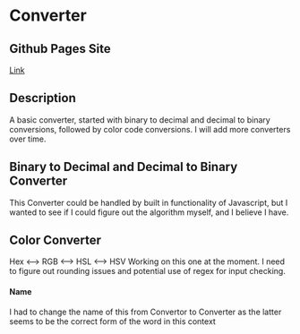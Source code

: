 # Converter

## Github Pages Site
[Link](https://josephptflanagan.github.io/Converter/)

## Description
A basic converter, started with binary to decimal and decimal to binary conversions, followed by color code conversions. I will add more converters over time.

## Binary to Decimal and Decimal to Binary Converter
This Converter could be handled by built in functionality of Javascript, but I wanted to see if I could figure out the algorithm myself, and I believe I have.

## Color Converter
Hex <--> RGB <--> HSL <--> HSV
Working on this one at the moment. I need to figure out rounding issues and potential use of regex for input checking.

#### Name
I had to change the name of this from Convertor to Converter as the latter seems to be the correct form of the word in this context
